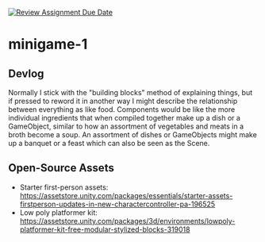 [![Review Assignment Due Date](https://classroom.github.com/assets/deadline-readme-button-22041afd0340ce965d47ae6ef1cefeee28c7c493a6346c4f15d667ab976d596c.svg)](https://classroom.github.com/a/d-DorLAf)
# minigame-1
## Devlog
Normally I stick with the "building blocks" method of explaining things, but if pressed to reword it in another way I might describe the relationship between everything as like food.
Components would be like the more individual ingredients that when compiled together make up a dish or a GameObject, similar to how an assortment of vegetables and meats in a broth become a soup.
An assortment of dishes or GameObjects might make up a banquet or a feast which can also be seen as the Scene.
## Open-Source Assets
- Starter first-person assets: https://assetstore.unity.com/packages/essentials/starter-assets-firstperson-updates-in-new-charactercontroller-pa-196525
- Low poly platformer kit: https://assetstore.unity.com/packages/3d/environments/lowpoly-platformer-kit-free-modular-stylized-blocks-319018 

